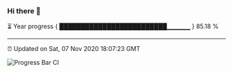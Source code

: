 ### Hi there 👋

⏳ Year progress { █████████████████████████▁▁▁▁▁ } 85.18 %

---

⏰ Updated on Sat, 07 Nov 2020 18:07:23 GMT

![Progress Bar CI](https://github.com/liununu/liununu/workflows/Progress%20Bar%20CI/badge.svg)
